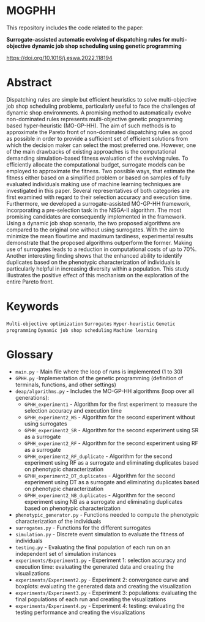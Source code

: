 # MOGPHH
This repository includes the code related to the paper:

**Surrogate-assisted automatic evolving of dispatching rules for multi-objective dynamic job shop scheduling using genetic programming**

https://doi.org/10.1016/j.eswa.2022.118194

# Abstract
Dispatching rules are simple but efficient heuristics to solve multi-objective job shop scheduling problems, particularly useful to face the challenges of dynamic shop environments. A promising method to automatically evolve non-dominated rules represents multi-objective genetic programming based hyper-heuristic (MO-GP-HH). The aim of such methods is to approximate the Pareto front of non-dominated dispatching rules as good as possible in order to provide a sufficient set of efficient solutions from which the decision maker can select the most preferred one. However, one of the main drawbacks of existing approaches is the computational demanding simulation-based fitness evaluation of the evolving rules. To efficiently allocate the computational budget, surrogate models can be employed to approximate the fitness. Two possible ways, that estimate the fitness either based on a simplified problem or based on samples of fully evaluated individuals making use of machine learning techniques are investigated in this paper. Several representatives of both categories are first examined with regard to their selection accuracy and execution time. Furthermore, we developed a surrogate-assisted MO-GP-HH framework, incorporating a pre-selection task in the NSGA-II algorithm. The most promising candidates are consequently implemented in the framework. Using a dynamic job shop scenario, the two proposed algorithms are compared to the original one without using surrogates. With the aim to minimize the mean flowtime and maximum tardiness, experimental results demonstrate that the proposed algorithms outperform the former. Making use of surrogates leads to a reduction in computational costs of up to 70%. Another interesting finding shows that the enhanced ability to identify duplicates based on the phenotypic characterization of individuals is particularly helpful in increasing diversity within a population. This study illustrates the positive effect of this mechanism on the exploration of the entire Pareto front.

# Keywords
`Multi-objective optimization` `Surrogates` `Hyper-heuristic` `Genetic programming` `Dynamic job shop scheduling` `Machine learning`

# Glossary 
- `main.py` - Main file where the loop of runs is implemented (1 to 30)
- `GPHH.py` -Implementation of the genetic programming (definition of terminals, functions, and other settings)
- `deap/algorithms.py` - Includes the MO-GP-HH algorithms (loop over all generations):
  - `GPHH_experiment1` - Algorithm for the first experiment to measure the selection accuracy and execution time
  - `GPHH_experiment2_WS` - Algorithm for the second experiment without using surrogates
  - `GPHH_experiment2_SR` - Algorithm for the second experiment using SR as a surrogate
  - `GPHH_experiment2_RF` - Algorithm for the second experiment using RF as a surrogate
  - `GPHH_experiment2_RF_duplicate` - Algorithm for the second experiment using RF as a surrogate and eliminating duplicates based on phenotypic characterization
  - `GPHH_experiment2_DT_duplicates` - Algorithm for the second experiment using DT as a surrogate and eliminating duplicates based on phenotypic characterization
  - `GPHH_experiment2_NB_duplicates` - Algorithm for the second experiment using NB as a surrogate and eliminating duplicates based on phenotypic characterization
- `phenotypic_generator.py` - Functions needed to compute the phenotypic characterization of the individuals
- `surrogates.py` - Functions for the different surrogates
- `simulation.py` - Discrete event simulation to evaluate the fitness of individuals
- `testing.py` - Evaluating the final population of each run on an independent set of simulation instances
- `experiments/Experiment1.py` - Experiment 1: selection accuracy and execution time: evaluating the generated data and creating the visualizations
- `experiments/Experiment2.py` - Experiment 2: convergence curve and boxplots: evaluating the generated data and creating the visualization
- `experiments/Experiment3.py` - Experiment 3: populations: evaluating the final populations of each run and creating the visualizations
- `experiments/Experiment4.py` - Experiment 4: testing: evaluating the testing performance and creating the visualizations
